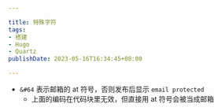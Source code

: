 ```yaml
---

title: 特殊字符
tags:
- 搭建 
- Hugo
- Quartz
publishDate: 2023-05-16T16:34:45+08:00

---
```


- `&#64` 表示邮箱的 at 符号，否则发布后显示 `email protected`
  - 上面的编码在代码块里无效，但直接用 at 符号会被当成邮箱
